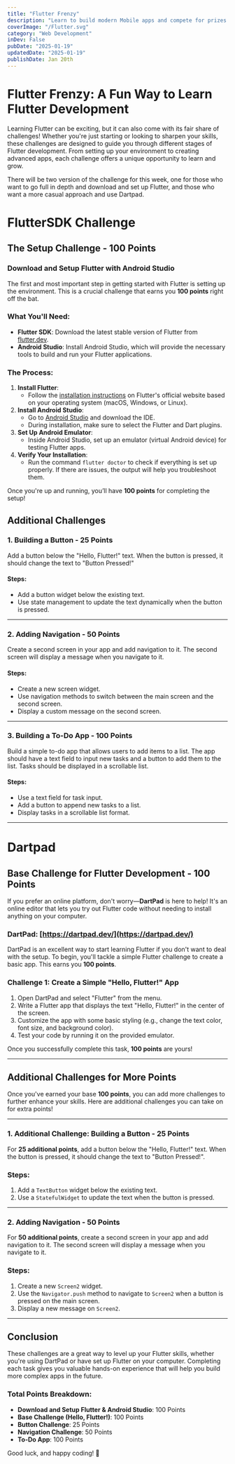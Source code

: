 ```yaml
---
title: "Flutter Frenzy"
description: "Learn to build modern Mobile apps and compete for prizes!"
coverImage: "/Flutter.svg"
category: "Web Development"
inDev: False
pubDate: "2025-01-19"
updatedDate: "2025-01-19"
publishDate: Jan 20th
---
```


# Flutter Frenzy: A Fun Way to Learn Flutter Development

Learning Flutter can be exciting, but it can also come with its fair share of challenges! Whether you're just starting or looking to sharpen your skills, these challenges are designed to guide you through different stages of Flutter development. From setting up your environment to creating advanced apps, each challenge offers a unique opportunity to learn and grow.

There will be two version of the challenge for this week, one for those who want to go full in depth and download and set up Flutter, and those who want a more casual approach and use Dartpad.

# FlutterSDK Challenge

## The Setup Challenge - 100 Points

### Download and Setup Flutter with Android Studio

The first and most important step in getting started with Flutter is setting up the environment. This is a crucial challenge that earns you **100 points** right off the bat.

### What You'll Need:

- **Flutter SDK**: Download the latest stable version of Flutter from [flutter.dev](https://flutter.dev/docs/get-started/install).
- **Android Studio**: Install Android Studio, which will provide the necessary tools to build and run your Flutter applications.

### The Process:

1. **Install Flutter**:
   - Follow the [installation instructions](https://flutter.dev/docs/get-started/install) on Flutter's official website based on your operating system (macOS, Windows, or Linux).
2. **Install Android Studio**:
   - Go to [Android Studio](https://developer.android.com/studio) and download the IDE.
   - During installation, make sure to select the Flutter and Dart plugins.
3. **Set Up Android Emulator**:
   - Inside Android Studio, set up an emulator (virtual Android device) for testing Flutter apps.
4. **Verify Your Installation**:
   - Run the command `flutter doctor` to check if everything is set up properly. If there are issues, the output will help you troubleshoot them.

Once you're up and running, you’ll have **100 points** for completing the setup!

## Additional Challenges

### 1. Building a Button - 25 Points

Add a button below the "Hello, Flutter!" text. When the button is pressed, it should change the text to "Button Pressed!"

#### Steps:

- Add a button widget below the existing text.
- Use state management to update the text dynamically when the button is pressed.

---

### 2. Adding Navigation - 50 Points

Create a second screen in your app and add navigation to it. The second screen will display a message when you navigate to it.

#### Steps:

- Create a new screen widget.
- Use navigation methods to switch between the main screen and the second screen.
- Display a custom message on the second screen.

---

### 3. Building a To-Do App - 100 Points

Build a simple to-do app that allows users to add items to a list. The app should have a text field to input new tasks and a button to add them to the list. Tasks should be displayed in a scrollable list.

#### Steps:

- Use a text field for task input.
- Add a button to append new tasks to a list.
- Display tasks in a scrollable list format.

---

# Dartpad

## Base Challenge for Flutter Development - 100 Points

If you prefer an online platform, don't worry—**DartPad** is here to help! It's an online editor that lets you try out Flutter code without needing to install anything on your computer.

### DartPad: [https://dartpad.dev/](https://dartpad.dev/)

DartPad is an excellent way to start learning Flutter if you don't want to deal with the setup. To begin, you'll tackle a simple Flutter challenge to create a basic app. This earns you **100 points**.

### Challenge 1: Create a Simple "Hello, Flutter!" App

1. Open DartPad and select "Flutter" from the menu.
2. Write a Flutter app that displays the text "Hello, Flutter!" in the center of the screen.
3. Customize the app with some basic styling (e.g., change the text color, font size, and background color).
4. Test your code by running it on the provided emulator.

Once you successfully complete this task, **100 points** are yours!

---

## Additional Challenges for More Points

Once you've earned your base **100 points**, you can add more challenges to further enhance your skills. Here are additional challenges you can take on for extra points!

---

### 1. Additional Challenge: Building a Button - 25 Points

For **25 additional points**, add a button below the "Hello, Flutter!" text. When the button is pressed, it should change the text to "Button Pressed!".

### Steps:

1. Add a `TextButton` widget below the existing text.
2. Use a `StatefulWidget` to update the text when the button is pressed.

---

### 2. Adding Navigation - 50 Points

For **50 additional points**, create a second screen in your app and add navigation to it. The second screen will display a message when you navigate to it.

### Steps:

1. Create a new `Screen2` widget.
2. Use the `Navigator.push` method to navigate to `Screen2` when a button is pressed on the main screen.
3. Display a new message on `Screen2`.

---

## Conclusion

These challenges are a great way to level up your Flutter skills, whether you're using DartPad or have set up Flutter on your computer. Completing each task gives you valuable hands-on experience that will help you build more complex apps in the future.

### Total Points Breakdown:

- **Download and Setup Flutter & Android Studio**: 100 Points
- **Base Challenge (Hello, Flutter!)**: 100 Points
- **Button Challenge**: 25 Points
- **Navigation Challenge**: 50 Points
- **To-Do App**: 100 Points

Good luck, and happy coding! 🚀
